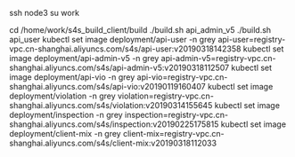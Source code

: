 ssh node3
su work

cd /home/work/s4s_build_client/build
./build.sh api_admin_v5
./build.sh api_user
kubectl set image deployment/api-user -n grey api-user=registry-vpc.cn-shanghai.aliyuncs.com/s4s/api-user:v20190318142358
kubectl set image deployment/api-admin-v5 -n grey api-admin-v5=registry-vpc.cn-shanghai.aliyuncs.com/s4s/api-admin-v5:v20190318112507
kubectl set image deployment/api-vio -n grey api-vio=registry-vpc.cn-shanghai.aliyuncs.com/s4s/api-vio:v20190119160407
kubectl set image deployment/violation -n grey violation=registry-vpc.cn-shanghai.aliyuncs.com/s4s/violation:v20190314155645
kubectl set image deployment/inspection -n grey inspection=registry-vpc.cn-shanghai.aliyuncs.com/s4s/inspection:v20190225175815
kubectl set image deployment/client-mix -n grey client-mix=registry-vpc.cn-shanghai.aliyuncs.com/s4s/client-mix:v20190318112033

